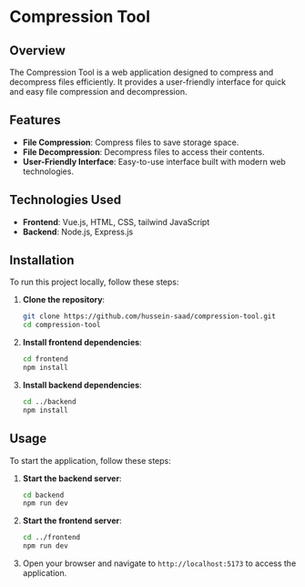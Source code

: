 # Compression Tool

## Overview
The Compression Tool is a web application designed to compress and decompress files efficiently. It provides a user-friendly interface for quick and easy file compression and decompression.

## Features
- **File Compression**: Compress files to save storage space.
- **File Decompression**: Decompress files to access their contents.
- **User-Friendly Interface**: Easy-to-use interface built with modern web technologies.

## Technologies Used
- **Frontend**: Vue.js, HTML, CSS, tailwind JavaScript
- **Backend**: Node.js, Express.js

## Installation
To run this project locally, follow these steps:

1. **Clone the repository**:
    ```sh
    git clone https://github.com/hussein-saad/compression-tool.git
    cd compression-tool
    ```

2. **Install frontend dependencies**:
    ```sh
    cd frontend
    npm install
    ```

3. **Install backend dependencies**:
    ```sh
    cd ../backend
    npm install
    ```

## Usage
To start the application, follow these steps:

1. **Start the backend server**:
    ```sh
    cd backend
    npm run dev
    ```

2. **Start the frontend server**:
    ```sh
    cd ../frontend
    npm run dev
    ```

3. Open your browser and navigate to `http://localhost:5173` to access the application.
